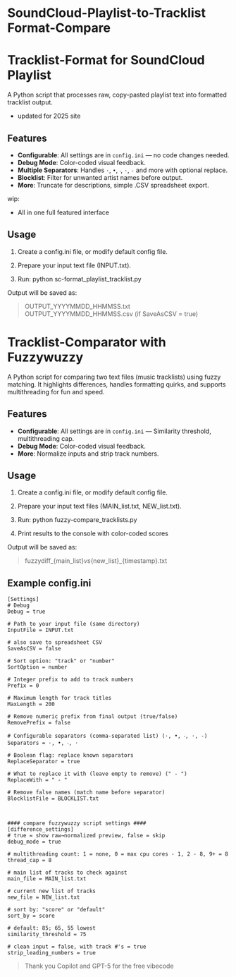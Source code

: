 # SoundCloud-Playlist-to-Tracklist Format-Compare

# Tracklist-Format for SoundCloud Playlist
A Python script that processes raw, copy-pasted playlist text into formatted tracklist output.  
- updated for 2025 site

## Features
- **Configurable**: All settings are in `config.ini` — no code changes needed.
- **Debug Mode**: Color-coded visual feedback.
- **Multiple Separators**: Handles `·`, `•`, `‧`, `⋅`, `-` and more with optional replace.
- **Blocklist**: Filter for unwanted artist names before output.
- **More**: Truncate for descriptions, simple .CSV spreadsheet export.

wip:
- All in one full featured interface

## Usage
1. Create a config.ini file, or modify default config file.

2. Prepare your input text file (INPUT.txt).

3. Run: python sc-format_playlist_tracklist.py

Output will be saved as:
>OUTPUT_YYYYMMDD_HHMMSS.txt   OUTPUT_YYYYMMDD_HHMMSS.csv (if SaveAsCSV = true)



# Tracklist-Comparator with Fuzzywuzzy 
A Python script for comparing two text files (music tracklists) using fuzzy matching. It highlights differences, handles formatting quirks, and supports multithreading for fun and speed.

## Features
- **Configurable**: All settings are in `config.ini` — Similarity threshold, multithreading cap.
- **Debug Mode**: Color-coded visual feedback.
- **More**: Normalize inputs and strip track numbers.

## Usage
1. Create a config.ini file, or modify default config file.

2. Prepare your input text files (MAIN_list.txt, NEW_list.txt).

3. Run: python fuzzy-compare_tracklists.py

4. Print results to the console with color-coded scores

Output will be saved as:
>fuzzydiff_{main_list}_vs_{new_list}_{timestamp}.txt


## Example config.ini
```
[Settings]
# Debug
Debug = true

# Path to your input file (same directory)
InputFile = INPUT.txt

# also save to spreadsheet CSV
SaveAsCSV = false

# Sort option: "track" or "number"
SortOption = number

# Integer prefix to add to track numbers
Prefix = 0

# Maximum length for track titles
MaxLength = 200

# Remove numeric prefix from final output (true/false)
RemovePrefix = false

# Configurable separators (comma-separated list) (·, •, ‧, ⋅, -)
Separators = ·, •, ‧, ⋅

# Boolean flag: replace known separators 
ReplaceSeparator = true

# What to replace it with (leave empty to remove) (" - ")
ReplaceWith = " - "

# Remove false names (match name before separator)
BlocklistFile = BLOCKLIST.txt



#### compare fuzzywuzzy script settings ####
[difference_settings]
# true = show raw→normalized preview, false = skip
debug_mode = true

# multithreading count: 1 = none, 0 = max cpu cores - 1, 2 - 8, 9+ = 8
thread_cap = 8

# main list of tracks to check against
main_file = MAIN_list.txt

# current new list of tracks
new_file = NEW_list.txt

# sort by: "score" or "default"
sort_by = score

# default: 85; 65, 55 lowest
similarity_threshold = 75

# clean input = false, with track #'s = true
strip_leading_numbers = true
```

>Thank you Copilot and GPT-5 for the free vibecode
